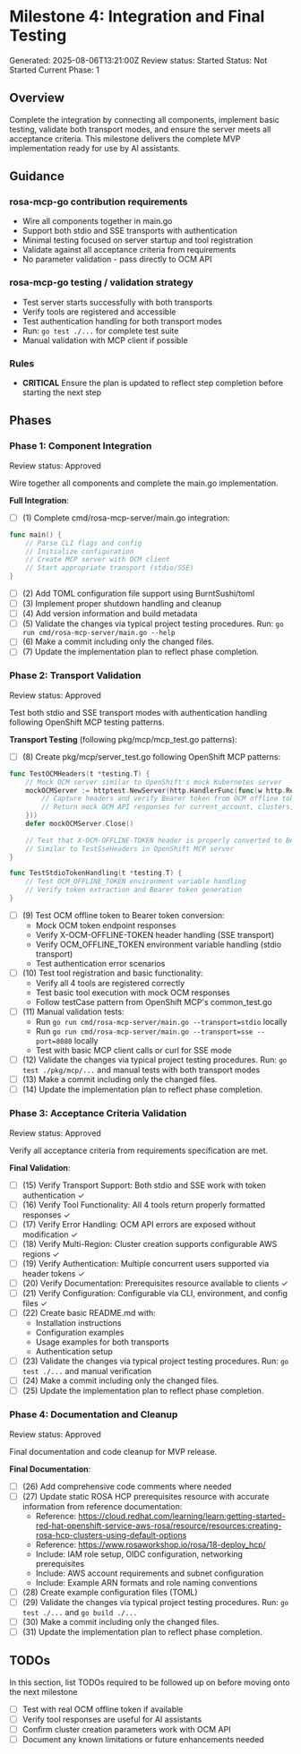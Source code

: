 # Milestone 4: Integration and Final Testing

Generated: 2025-08-06T13:21:00Z
Review status: Started
Status: Not Started
Current Phase: 1

## Overview
Complete the integration by connecting all components, implement basic testing, validate both transport modes, and ensure the server meets all acceptance criteria. This milestone delivers the complete MVP implementation ready for use by AI assistants.

## Guidance

### rosa-mcp-go contribution requirements
- Wire all components together in main.go
- Support both stdio and SSE transports with authentication
- Minimal testing focused on server startup and tool registration
- Validate against all acceptance criteria from requirements
- No parameter validation - pass directly to OCM API

### rosa-mcp-go testing / validation strategy
- Test server starts successfully with both transports
- Verify tools are registered and accessible
- Test authentication handling for both transport modes
- Run: `go test ./...` for complete test suite
- Manual validation with MCP client if possible

### Rules
- **CRITICAL** Ensure the plan is updated to reflect step completion before starting the next step

## Phases

### Phase 1: Component Integration

Review status: Approved

Wire together all components and complete the main.go implementation.

**Full Integration**:
- [ ] (1) Complete cmd/rosa-mcp-server/main.go integration:
```go
func main() {
    // Parse CLI flags and config
    // Initialize configuration
    // Create MCP server with OCM client
    // Start appropriate transport (stdio/SSE)
}
```
- [ ] (2) Add TOML configuration file support using BurntSushi/toml
- [ ] (3) Implement proper shutdown handling and cleanup
- [ ] (4) Add version information and build metadata
- [ ] (5) Validate the changes via typical project testing procedures.
        Run: `go run cmd/rosa-mcp-server/main.go --help`
- [ ] (6) Make a commit including only the changed files.
- [ ] (7) Update the implementation plan to reflect phase completion.

### Phase 2: Transport Validation

Review status: Approved

Test both stdio and SSE transport modes with authentication handling following OpenShift MCP testing patterns.

**Transport Testing** (following pkg/mcp/mcp_test.go patterns):
- [ ] (8) Create pkg/mcp/server_test.go following OpenShift MCP patterns:
```go
func TestOCMHeaders(t *testing.T) {
    // Mock OCM server similar to OpenShift's mock Kubernetes server
    mockOCMServer := httptest.NewServer(http.HandlerFunc(func(w http.ResponseWriter, req *http.Request) {
        // Capture headers and verify Bearer token from OCM offline token
        // Return mock OCM API responses for current_account, clusters, etc.
    }))
    defer mockOCMServer.Close()
    
    // Test that X-OCM-OFFLINE-TOKEN header is properly converted to Bearer token
    // Similar to TestSseHeaders in OpenShift MCP server
}

func TestStdioTokenHandling(t *testing.T) {
    // Test OCM_OFFLINE_TOKEN environment variable handling
    // Verify token extraction and Bearer token generation
}
```
- [ ] (9) Test OCM offline token to Bearer token conversion:
  - Mock OCM token endpoint responses
  - Verify X-OCM-OFFLINE-TOKEN header handling (SSE transport)
  - Verify OCM_OFFLINE_TOKEN environment variable handling (stdio transport)
  - Test authentication error scenarios
- [ ] (10) Test tool registration and basic functionality:
  - Verify all 4 tools are registered correctly
  - Test basic tool execution with mock OCM responses
  - Follow testCase pattern from OpenShift MCP's common_test.go
- [ ] (11) Manual validation tests:
  - Run `go run cmd/rosa-mcp-server/main.go --transport=stdio` locally
  - Run `go run cmd/rosa-mcp-server/main.go --transport=sse --port=8080` locally
  - Test with basic MCP client calls or curl for SSE mode
- [ ] (12) Validate the changes via typical project testing procedures.
        Run: `go test ./pkg/mcp/...` and manual tests with both transport modes
- [ ] (13) Make a commit including only the changed files.
- [ ] (14) Update the implementation plan to reflect phase completion.

### Phase 3: Acceptance Criteria Validation

Review status: Approved

Verify all acceptance criteria from requirements specification are met.

**Final Validation**:
- [ ] (15) Verify Transport Support: Both stdio and SSE work with token authentication ✓
- [ ] (16) Verify Tool Functionality: All 4 tools return properly formatted responses ✓
- [ ] (17) Verify Error Handling: OCM API errors are exposed without modification ✓
- [ ] (18) Verify Multi-Region: Cluster creation supports configurable AWS regions ✓
- [ ] (19) Verify Authentication: Multiple concurrent users supported via header tokens ✓
- [ ] (20) Verify Documentation: Prerequisites resource available to clients ✓
- [ ] (21) Verify Configuration: Configurable via CLI, environment, and config files ✓
- [ ] (22) Create basic README.md with:
  - Installation instructions
  - Configuration examples
  - Usage examples for both transports
  - Authentication setup
- [ ] (23) Validate the changes via typical project testing procedures.
        Run: `go test ./...` and manual verification
- [ ] (24) Make a commit including only the changed files.
- [ ] (25) Update the implementation plan to reflect phase completion.

### Phase 4: Documentation and Cleanup

Review status: Approved

Final documentation and code cleanup for MVP release.

**Final Documentation**:
- [ ] (26) Add comprehensive code comments where needed
- [ ] (27) Update static ROSA HCP prerequisites resource with accurate information from reference documentation:
  - Reference: https://cloud.redhat.com/learning/learn:getting-started-red-hat-openshift-service-aws-rosa/resource/resources:creating-rosa-hcp-clusters-using-default-options
  - Reference: https://www.rosaworkshop.io/rosa/18-deploy_hcp/
  - Include: IAM role setup, OIDC configuration, networking prerequisites
  - Include: AWS account requirements and subnet configuration
  - Include: Example ARN formats and role naming conventions
- [ ] (28) Create example configuration files (TOML)
- [ ] (29) Validate the changes via typical project testing procedures.
        Run: `go test ./...` and `go build ./...`
- [ ] (30) Make a commit including only the changed files.
- [ ] (31) Update the implementation plan to reflect phase completion.

## TODOs
In this section, list TODOs required to be followed up on before moving onto the next milestone
- [ ] Test with real OCM offline token if available
- [ ] Verify tool responses are useful for AI assistants
- [ ] Confirm cluster creation parameters work with OCM API
- [ ] Document any known limitations or future enhancements needed